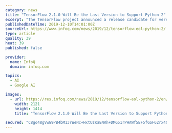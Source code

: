 ```yaml
---
category: news
title: "TensorFlow 2.1.0 Will Be the Last Version to Support Python 2"
excerpt: "The TensorFlow project announced a release candidate for version 2.1.0. In addition to several improvements and bug fixes, this release will be the last version of the deep-learning framework to support Python 2. The project team announced the release and ..."
publishedDateTime: 2019-12-10T14:01:00Z
sourceUrl: https://www.infoq.com/news/2019/12/tensorflow-eol-python-2/
type: article
quality: 39
heat: 39
published: false

provider:
  name: InfoQ
  domain: infoq.com

topics:
  - AI
  - Google AI

images:
  - url: https://res.infoq.com/news/2019/12/tensorflow-eol-python-2/en/headerimage/tensorflow-eol-python-2-1575848278126.jpg
    width: 2121
    height: 1414
    title: "TensorFlow 2.1.0 Will Be the Last Version to Support Python 2"

secured: "C8go48gVwG9PB4bM13rWeNc+HxtUzKaENRh+DMG51rPHAWf5BF5fGSF62rx4QHgIoA1oStasErTprpNfXbzohUlfaOTj49+sb4IkGOk0QXujq6TD5kAmmefEGHH6vBlH4NkrrKJ2mnw94T9EdpNstiMhH3x9MZl/27jM+XaKl4D/204AWnBy1ToWdBEXRb+MfRiN767hW2y+yNXp5UWmR5OfSiGpo19L91V/Yt0t5dAdR+Mf/8iJRhsJUuuYYtcT+a9XtDFXFEImVsZBivEQgg==;9RdJ1X0nP/rSQeK2IG5m2Q=="
---
```


